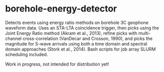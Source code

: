 # borehole-energy-detector

Detects events using energy ratio methods on borehole 3C geophone waveform data. Uses an STA-LTA coincidence trigger, then picks using the Joint Energy Ratio method (Akram et al., 2013), refine picks with multi-channel cross-correlation (VanDecar and Crosson, 1990), and picks the magnitude for S-wave arrivals using both a time domain and spectral domain approaches (Stork et al., 2014). Bash scripts for job array SLURM scheduling included.

Work in progress, not intended for distribution yet!
